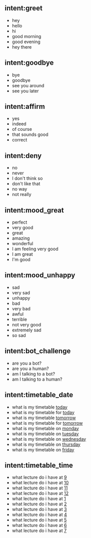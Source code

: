 ## intent:greet
- hey
- hello
- hi
- good morning
- good evening
- hey there

## intent:goodbye
- bye
- goodbye
- see you around
- see you later

## intent:affirm
- yes
- indeed
- of course
- that sounds good
- correct

## intent:deny
- no
- never
- I don't think so
- don't like that
- no way
- not really

## intent:mood_great
- perfect
- very good
- great
- amazing
- wonderful
- I am feeling very good
- I am great
- I'm good

## intent:mood_unhappy
- sad
- very sad
- unhappy
- bad
- very bad
- awful
- terrible
- not very good
- extremely sad
- so sad

## intent:bot_challenge
- are you a bot?
- are you a human?
- am I talking to a bot?
- am I talking to a human?

## intent:timetable_date
- what is my timetable [today](date)
- what is my timetable for [today](date)
- what is my timetable [tomorrow](date)
- what is my timetable for [tomorrow](date)
- what is my timetable on [monday](date)
- what is my timetable on [tuesday](date)
- what is my timetable on [wednesday](date)
- what is my timetable on [thursday](date)
- what is my timetable on [friday](date)

## intent:timetable_time
- what lecture do i have at [9](time)
- what lecture do i have at [10](time)
- what lecture do i have at [11](time)
- what lecture do i have at [12](time)
- what lecture do i have at [1](time)
- what lecture do i have at [2](time)
- what lecture do i have at [3](time)
- what lecture do i have at [4](time)
- what lecture do i have at [5](time)
- what lecture do i have at [6](time)
- what lecture do i have at [7](time)
